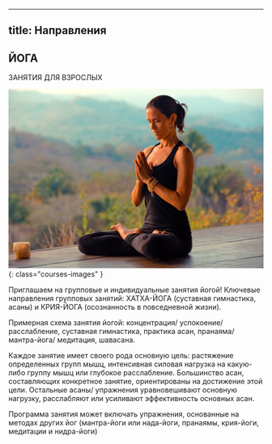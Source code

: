 
---
title: Направления
---

## ЙОГА

ЗАНЯТИЯ ДЛЯ ВЗРОСЛЫХ

![Изображение йога](/images/courses/yoga.jpg){: class="courses-images" }

Приглашаем на групповые и индивидуальные занятия йогой! Ключевые направления групповых занятий: ХАТХА-ЙОГА (суставная гимнастика, асаны) и КРИЯ-ЙОГА (осознанность в повседневной жизни).

Примерная схема занятия йогой: концентрация/ успокоение/ расслабление, суставная гимнастика, практика асан, пранаяма/ мантра-йога/ медитация, шавасана.

Каждое занятие имеет своего рода основную цель: растяжение определенных групп мышц, интенсивная силовая нагрузка на какую-либо группу мышц или глубокое расслабление. Большинство асан, составляющих конкретное занятие, ориентированы на достижение этой цели. Остальные асаны/ упражнения уравновешивают основную нагрузку, расслабляют или усиливают эффективность основных асан.

Программа занятия может включать упражнения, основанные на методах других йог (мантра-йоги или нада-йоги, пранаямы, крия-йоги, медитации и нидра-йоги)
 
